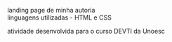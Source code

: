 landing page de minha autoria <br>
linguagens utilizadas - HTML e CSS

atividade desenvolvida para o curso DEVTI da Unoesc
